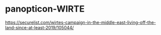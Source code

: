 # panopticon-WIRTE

https://securelist.com/wirtes-campaign-in-the-middle-east-living-off-the-land-since-at-least-2019/105044/
